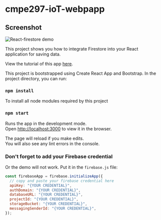 # cmpe297-ioT-webpapp

## Screenshot

![React-firestore demo](screenshot/screenshot_1.png)

This project shows you how to integrate Firestore into your React application for saving data.

View the tutorial of this app [here](https://sebhastian.com/react-firestore/).

This project is bootstrapped using Create React App and Bootstrap. In the project directory, you can run:

### `npm install`

To install all node modules required by this project

### `npm start`

Runs the app in the development mode.<br>
Open [http://localhost:3000](http://localhost:3000) to view it in the browser.

The page will reload if you make edits.<br>
You will also see any lint errors in the console.

### Don't forget to add your Firebase credential

Or the demo will not work. Put it in the `firebase.js` file:

```js
const firebaseApp = firebase.initializeApp({
  // copy and paste your firebase credential here
  apiKey: "{YOUR CREDENTIAL}",
  authDomain: "{YOUR CREDENTIAL}",
  databaseURL: "{YOUR CREDENTIAL}",
  projectId: "{YOUR CREDENTIAL}",
  storageBucket: "{YOUR CREDENTIAL}",
  messagingSenderId: "{YOUR CREDENTIAL}",
});
```
